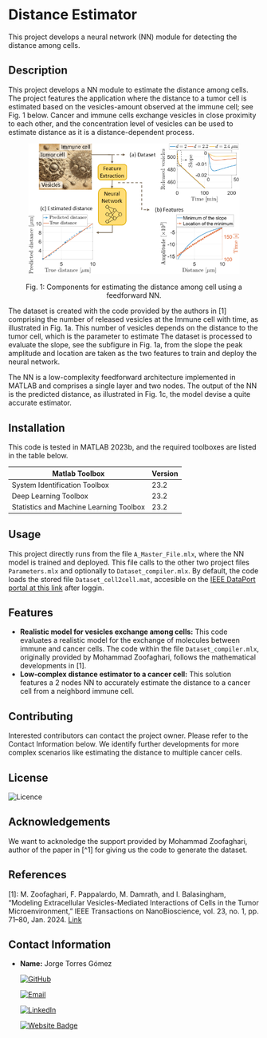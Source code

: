 # Distance Estimator
This project develops a neural network (NN) module for detecting the distance among cells.

## Description
This project develops a NN module to estimate the distance among cells. The project features the application where the distance to a tumor cell is estimated based on the vesicles-amount observed at the immune cell; see Fig. 1 below. Cancer and immune cells exchange vesicles in close proximity to each other, and the concentration level of vesicles can be used to estimate distance as it is a distance-dependent process.

<figure>
    <p align="center">
        <img src="https://github.com/tkn-tub/NN_molecular_communications/blob/main/Figures/distance_estimator.png?raw=true" alt="nn" width="500">
    </p>
</figure>
<p align="center">
Fig. 1: Components for estimating the distance among cell using a feedforward NN.
</p>

The dataset is created with the code provided by the authors in [1] comprising the number of released vesicles at the Immune cell with time, as illustrated in Fig. 1a. This number of vesicles depends on the distance to the tumor cell, which is the parameter to estimate The dataset is processed to evaluate the slope, see the subfigure in Fig. 1a, from the slope the peak amplitude and location are taken as the two features to train and deploy the neural network.

The NN is a low-complexity feedforward architecture implemented in MATLAB and comprises a single layer and two nodes. The output of the NN is the predicted distance, as illustrated in Fig. 1c, the model devise a quite accurate estimator.

## Installation
This code is tested in MATLAB 2023b, and the required toolboxes are listed in the table below.

| Matlab Toolbox  | Version |
| ------------- | ------------- |
| System Identification Toolbox  | 23.2  |
| Deep Learning Toolbox  | 23.2  |
|Statistics and Machine Learning Toolbox|23.2|

## Usage

This project directly runs from the file `A_Master_File.mlx`, where the NN model is trained and deployed. This file calls to the other two project files `Parameters.mlx` and optionally to `Dataset_compiler.mlx`. By default, the code loads the stored file `Dataset_cell2cell.mat`, accesible on the [IEEE DataPort portal at this link](https://ieee-dataport.org/documents/dataset-cell-cell-communications) after loggin.

## Features
- **Realistic model for vesicles exchange among cells:** This code evaluates a realistic model for the exchange of molecules between immune and cancer cells. The code within the file `Dataset_compiler.mlx`, originally provided by Mohammad Zoofaghari, follows the mathematical developments in [1].
- **Low-complex distance estimator to a cancer cell:** This solution features a 2 nodes NN to accurately estimate the distance to a cancer cell from a neighbord immune cell.

## Contributing
Interested contributors can contact the project owner. Please refer to the Contact Information below. We identify further developments for more complex scenarios like estimating the distance to multiple cancer cells.

## License
![Licence](https://img.shields.io/github/license/larymak/Python-project-Scripts)

## Acknowledgements
We want to acknoledge the support provided by Mohammad Zoofaghari, author of the paper in [^1] for giving us the code to generate the dataset.

## References
<a name="fn1">[1]</a>: M. Zoofaghari, F. Pappalardo, M. Damrath, and I. Balasingham, “Modeling Extracellular Vesicles-Mediated Interactions of Cells in the Tumor Microenvironment,” IEEE Transactions on NanoBioscience,
vol. 23, no. 1, pp. 71–80, Jan. 2024. [Link](https://ieeexplore.ieee.org/document/10149035)

## Contact Information

- **Name:** Jorge Torres Gómez

    [![GitHub](https://img.shields.io/badge/GitHub-181717?logo=github)](https://github.com/jorge-torresgomez)

    [![Email](https://img.shields.io/badge/Email-jorge.torresgomez@ieee.org-D14836?logo=gmail&logoColor=white)](mailto:jorge.torresgomez@ieee.org)

    [![LinkedIn](https://img.shields.io/badge/LinkedIn-torresgomez-blue?logo=linkedin&style=flat-square)](https://www.linkedin.com/in/torresgomez/)

    [![Website Badge](https://img.shields.io/badge/Website-Homepage-blue?logo=web)](https://www.tkn.tu-berlin.de/team/torres-gomez/)